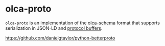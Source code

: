 # olca-proto
`olca-proto` is an implementation of the [olca-schema](https://github.com/GreenDelta/olca-schema)
format that supports serialization in JSON-LD and [protocol buffers](https://developers.google.com/protocol-buffers).

https://github.com/danielgtaylor/python-betterproto
